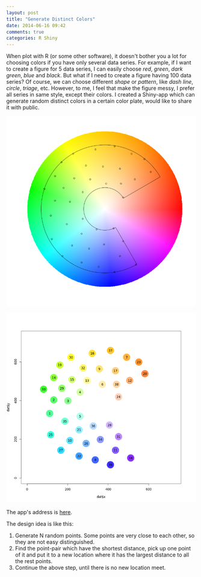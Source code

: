 ```yaml
---
layout: post
title: "Generate Distinct Colors"
date: 2014-06-16 09:42
comments: true
categories: R Shiny
---
```


When plot with R (or some other software), it doesn't bother you a lot for choosing colors if you have only several data series. For example, if I want to create a figure for 5 data series, I can easily choose *red*, *green*, *dark green*, *blue* and *black*. But what if I need to create a figure having 100 data series? Of course, we can choose different *shape* or *pattern*, like *dash line*, *circle*, *triage*, etc. However, to me, I feel that make the figure messy, I prefer all series in same style, except their colors. I created a Shiny-app which can generate random distinct colors in a certain color plate, would like to share it with public. 

![]( /images/DistictColor1.png )
  
![]( /images/DistictColor2.png )

The app's address is [here](http://188.226.199.99:3839).

The design idea is like this: 

1. Generate N random points. Some points are very close to each other, so they are not easy distinguished.
2. Find the point-pair which have the shortest distance, pick up one point of it and put it to a new location where it has the largest distance to all the rest points.
3. Continue the above step, until there is no new location meet.

